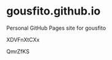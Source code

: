 # gousfito.github.io
Personal GitHub Pages site for gousfito






















































XDVFnXtCXx

QmrZfKS
